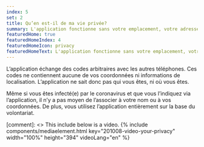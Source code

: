 ```yaml
---
index: 5
set: 2
title: Qu’en est-il de ma vie privée?
summary: L'application fonctionne sans votre emplacement, votre adresse e-mail, votre numéro de téléphone ou d'autres informations de contact.
featuredHome: true
featuredHomeIndex: 4
featuredHomeIcon: privacy
featuredHomeText: L'application fonctionne sans votre emplacement, votre adresse e-mail, votre numéro de téléphone ou d'autres informations de contact.
---
```


L’application échange des codes arbitraires avec les autres téléphones. Ces codes ne contiennent aucune de vos coordonnées ni informations de localisation. L’application ne sait donc pas qui vous êtes, ni où vous êtes.

Même si vous êtes infecté(e) par le coronavirus et que vous l’indiquez via l’application, il n’y a pas moyen de l’associer à votre nom ou à vos coordonnées. De plus, vous utilisez l’application entièrement sur la base du volontariat. 

[comment]: <> This include below is a video.
{% include components/mediaelement.html key="201008-video-your-privacy" width="100%" height="394"  videoLang="en" %}
